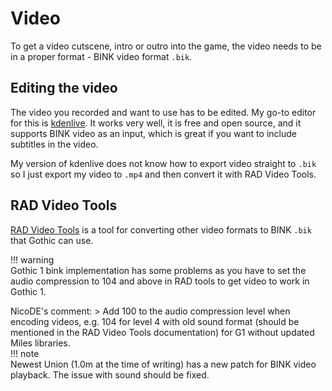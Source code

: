 # Video

To get a video cutscene, intro or outro into the game, the video needs to be in a proper format - BINK video format `.bik`.

## Editing the video

The video you recorded and want to use has to be edited. My go-to editor for this is [kdenlive](https://kdenlive.org/en/). It works very well, it is free and open source, and it supports BINK video as an input, which is great if you want to include subtitles in the video.

My version of kdenlive does not know how to export video straight to `.bik` so I just export my video to `.mp4` and then convert it with RAD Video Tools.

## RAD Video Tools

[RAD Video Tools](http://www.radgametools.com/bnkdown.htm) is a tool for converting other video formats to BINK `.bik` that Gothic can use.

!!! warning  
Gothic 1 bink implementation has some problems as you have to set the audio compression to 104 and above in RAD tools to get video to work in Gothic 1.

NicoDE's comment: > Add 100 to the audio compression level when encoding videos, e.g. 104 for level 4 with old sound format (should be mentioned in the RAD Video Tools documentation) for G1 without updated Miles libraries.  
!!! note  
Newest Union (1.0m at the time of writing) has a new patch for BINK video playback. The issue with sound should be fixed.